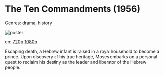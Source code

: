 # The Ten Commandments (1956)

Genres: drama, history

![poster](http://image.tmdb.org/t/p/w500/iEwS3ZaavaTEWmMqCapaw1T0f0X.jpg)

en:
  [720p](magnet:?xt=urn:btih:B5A90C6727C2DA5F7556429C009C641530892D29&tr=udp://glotorrents.pw:6969/announce&tr=udp://tracker.opentrackr.org:1337/announce&tr=udp://torrent.gresille.org:80/announce&tr=udp://tracker.openbittorrent.com:80&tr=udp://tracker.coppersurfer.tk:6969&tr=udp://tracker.leechers-paradise.org:6969&tr=udp://p4p.arenabg.ch:1337&tr=udp://tracker.internetwarriors.net:1337)
  [1080p](magnet:?xt=urn:btih:620D33EEB148C22B092EA99808D9F6878A2F3734&tr=udp://glotorrents.pw:6969/announce&tr=udp://tracker.opentrackr.org:1337/announce&tr=udp://torrent.gresille.org:80/announce&tr=udp://tracker.openbittorrent.com:80&tr=udp://tracker.coppersurfer.tk:6969&tr=udp://tracker.leechers-paradise.org:6969&tr=udp://p4p.arenabg.ch:1337&tr=udp://tracker.internetwarriors.net:1337)
  


Escaping death, a Hebrew infant is raised in a royal household to become a prince. Upon discovery of his true heritage, Moses embarks on a personal quest to reclaim his destiny as the leader and liberator of the Hebrew people.